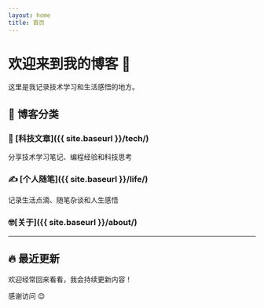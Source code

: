 ```yaml
---
layout: home
title: 首页
---
```


# 欢迎来到我的博客 👋

这里是我记录技术学习和生活感悟的地方。

## 📖 博客分类

### 📱 [科技文章]({{ site.baseurl }}/tech/)
分享技术学习笔记、编程经验和科技思考

### ✍️ [个人随笔]({{ site.baseurl }}/life/)
记录生活点滴、随笔杂谈和人生感悟

### 🤓[关于]({{ site.baseurl }}/about/)
---

## 🔥 最近更新

欢迎经常回来看看，我会持续更新内容！

感谢访问 😊
